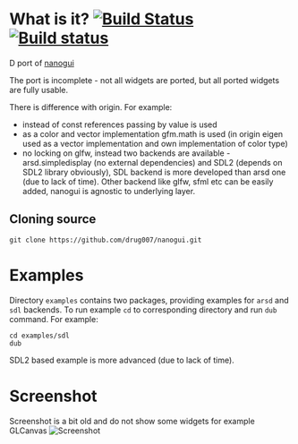 # What is it? [![Build Status](https://travis-ci.org/drug007/nanogui.svg?branch=develop)](https://travis-ci.org/drug007/nanogui) [![Build status](https://ci.appveyor.com/api/projects/status/ejedsr9ypr3yx5x6?svg=true)](https://ci.appveyor.com/project/drug007/nanogui)

D port of [nanogui](https://github.com/wjakob/nanogui)

The port is incomplete - not all widgets are ported, but all ported widgets are fully usable.

There is difference with origin. For example:
- instead of const references passing by value is used
- as a color and vector implementation gfm.math is used (in origin eigen used as a vector implementation and own implementation of color type)
- no locking on glfw, instead two backends are available - arsd.simpledisplay (no external dependencies) and SDL2 (depends on SDL2 library obviously), SDL backend is more developed than arsd one (due to lack of time). Other backend like glfw, sfml etc can be easily added, nanogui is agnostic to underlying layer.

## Cloning source

```
git clone https://github.com/drug007/nanogui.git
```

# Examples

Directory `examples` contains two packages, providing examples for `arsd` and `sdl` backends. To run example `cd` to corresponding directory and run `dub` command. For example:
```
cd examples/sdl
dub
```
SDL2 based example is more advanced (due to lack of time).

# Screenshot

Screenshot is a bit old and do not show some widgets for example GLCanvas
![Screenshot](https://github.com/drug007/nanogui/blob/develop/resources/readme/nanogui_001.gif)
